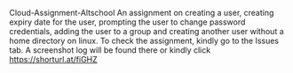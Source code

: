 Cloud-Assignment-Altschool
An assignment on creating a user, creating expiry date for the user, prompting the user to change password credentials, adding the user to a group and creating another user without a home directory on linux.
To check the assignment, kindly go to the Issues tab. A screenshot log will be found there or kindly click https://shorturl.at/fiGHZ
